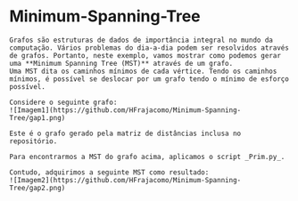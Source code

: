 # Minimum-Spanning-Tree

	Grafos são estruturas de dados de importância integral no mundo da computação. Vários problemas do dia-a-dia podem ser resolvidos através de grafos. Portanto, neste exemplo, vamos mostrar como podemos gerar uma **Minimum Spanning Tree (MST)** através de um grafo.
    Uma MST dita os caminhos mínimos de cada vértice. Tendo os caminhos mínimos, é possível se deslocar por um grafo tendo o mínimo de esforço possível.
    
    Considere o seguinte grafo:
    ![Imagem1](https://github.com/HFrajacomo/Minimum-Spanning-Tree/gap1.png)

	Este é o grafo gerado pela matriz de distâncias inclusa no repositório.
    
    Para encontrarmos a MST do grafo acima, aplicamos o script _Prim.py_.
    
    Contudo, adquirimos a seguinte MST como resultado:
    ![Imagem2](https://github.com/HFrajacomo/Minimum-Spanning-Tree/gap2.png)


    
